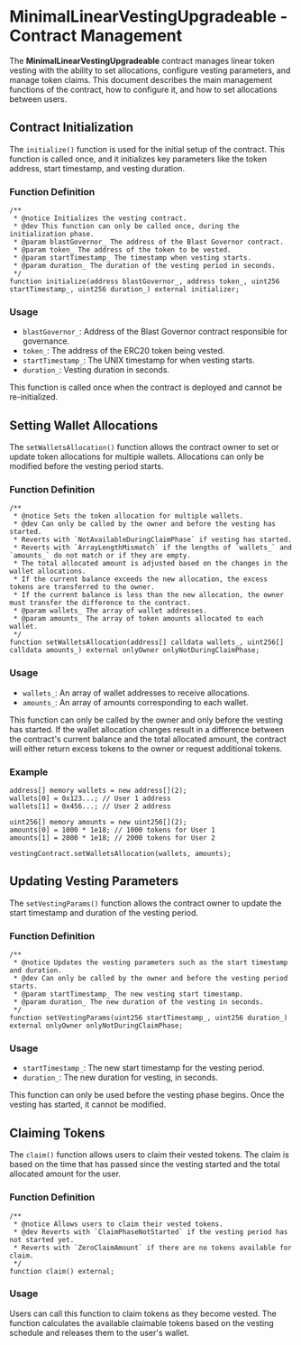 
# MinimalLinearVestingUpgradeable - Contract Management

The **MinimalLinearVestingUpgradeable** contract manages linear token vesting with the ability to set allocations, configure vesting parameters, and manage token claims. This document describes the main management functions of the contract, how to configure it, and how to set allocations between users.

## Contract Initialization

The `initialize()` function is used for the initial setup of the contract. This function is called once, and it initializes key parameters like the token address, start timestamp, and vesting duration.

### Function Definition

```solidity
/**
 * @notice Initializes the vesting contract.
 * @dev This function can only be called once, during the initialization phase.
 * @param blastGovernor_ The address of the Blast Governor contract.
 * @param token_ The address of the token to be vested.
 * @param startTimestamp_ The timestamp when vesting starts.
 * @param duration_ The duration of the vesting period in seconds.
 */
function initialize(address blastGovernor_, address token_, uint256 startTimestamp_, uint256 duration_) external initializer;
```

### Usage

- `blastGovernor_`: Address of the Blast Governor contract responsible for governance.
- `token_`: The address of the ERC20 token being vested.
- `startTimestamp_`: The UNIX timestamp for when vesting starts.
- `duration_`: Vesting duration in seconds.

This function is called once when the contract is deployed and cannot be re-initialized.

## Setting Wallet Allocations

The `setWalletsAllocation()` function allows the contract owner to set or update token allocations for multiple wallets. Allocations can only be modified before the vesting period starts.

### Function Definition

```solidity
/**
 * @notice Sets the token allocation for multiple wallets.
 * @dev Can only be called by the owner and before the vesting has started.
 * Reverts with `NotAvailableDuringClaimPhase` if vesting has started.
 * Reverts with `ArrayLengthMismatch` if the lengths of `wallets_` and `amounts_` do not match or if they are empty.
 * The total allocated amount is adjusted based on the changes in the wallet allocations.
 * If the current balance exceeds the new allocation, the excess tokens are transferred to the owner.
 * If the current balance is less than the new allocation, the owner must transfer the difference to the contract.
 * @param wallets_ The array of wallet addresses.
 * @param amounts_ The array of token amounts allocated to each wallet.
 */
function setWalletsAllocation(address[] calldata wallets_, uint256[] calldata amounts_) external onlyOwner onlyNotDuringClaimPhase;
```

### Usage

- `wallets_`: An array of wallet addresses to receive allocations.
- `amounts_`: An array of amounts corresponding to each wallet.

This function can only be called by the owner and only before the vesting has started. If the wallet allocation changes result in a difference between the contract's current balance and the total allocated amount, the contract will either return excess tokens to the owner or request additional tokens.

### Example

```solidity
address[] memory wallets = new address[](2);
wallets[0] = 0x123...; // User 1 address
wallets[1] = 0x456...; // User 2 address

uint256[] memory amounts = new uint256[](2);
amounts[0] = 1000 * 1e18; // 1000 tokens for User 1
amounts[1] = 2000 * 1e18; // 2000 tokens for User 2

vestingContract.setWalletsAllocation(wallets, amounts);
```

## Updating Vesting Parameters

The `setVestingParams()` function allows the contract owner to update the start timestamp and duration of the vesting period.

### Function Definition

```solidity
/**
 * @notice Updates the vesting parameters such as the start timestamp and duration.
 * @dev Can only be called by the owner and before the vesting period starts.
 * @param startTimestamp_ The new vesting start timestamp.
 * @param duration_ The new duration of the vesting in seconds.
 */
function setVestingParams(uint256 startTimestamp_, uint256 duration_) external onlyOwner onlyNotDuringClaimPhase;
```

### Usage

- `startTimestamp_`: The new start timestamp for the vesting period.
- `duration_`: The new duration for vesting, in seconds.

This function can only be used before the vesting phase begins. Once the vesting has started, it cannot be modified.

## Claiming Tokens

The `claim()` function allows users to claim their vested tokens. The claim is based on the time that has passed since the vesting started and the total allocated amount for the user.

### Function Definition

```solidity
/**
 * @notice Allows users to claim their vested tokens.
 * @dev Reverts with `ClaimPhaseNotStarted` if the vesting period has not started yet.
 * Reverts with `ZeroClaimAmount` if there are no tokens available for claim.
 */
function claim() external;
```

### Usage

Users can call this function to claim tokens as they become vested. The function calculates the available claimable tokens based on the vesting schedule and releases them to the user's wallet.